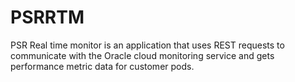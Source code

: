 # PSRRTM
PSR Real time monitor is an application that uses REST requests to communicate with the Oracle cloud monitoring service and gets performance metric data for customer pods.
